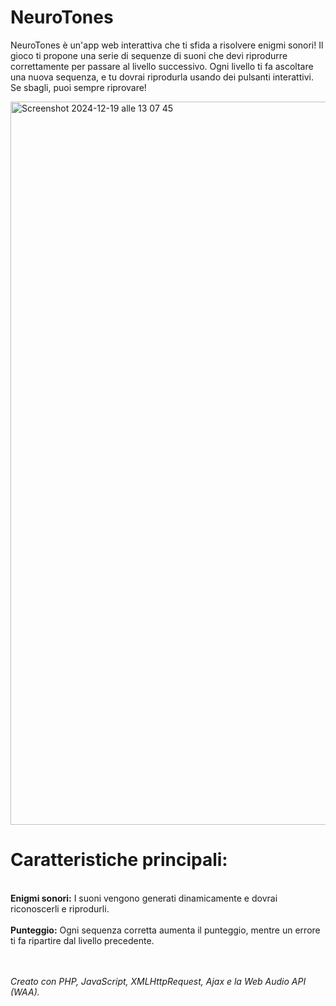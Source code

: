 # NeuroTones
NeuroTones è un'app web interattiva che ti sfida a risolvere enigmi sonori!
Il gioco ti propone una serie di sequenze di suoni che devi riprodurre correttamente per passare al livello successivo. Ogni livello ti fa ascoltare una nuova sequenza, e tu dovrai riprodurla usando dei pulsanti interattivi. Se sbagli, puoi sempre riprovare!

<img width="1157" alt="Screenshot 2024-12-19 alle 13 07 45" src="https://github.com/user-attachments/assets/c4b0ade6-c76b-414c-86a5-423464fb7981" />

# Caratteristiche principali:
<br>**Enigmi sonori:** I suoni vengono generati dinamicamente e dovrai riconoscerli e riprodurli.<br>
<br>**Punteggio:** Ogni sequenza corretta aumenta il punteggio, mentre un errore ti fa ripartire dal livello precedente.<br>

<br><br>_Creato con PHP, JavaScript, XMLHttpRequest, Ajax e la Web Audio API (WAA)._
